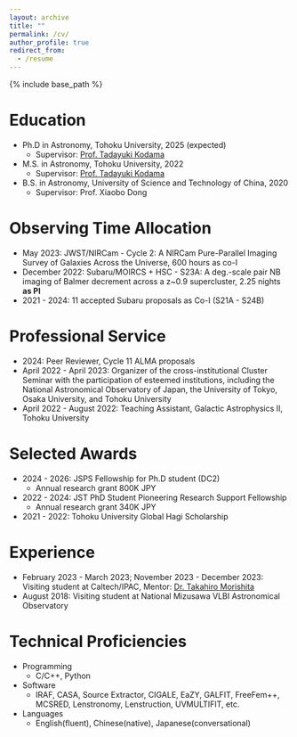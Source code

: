 ```yaml
---
layout: archive
title: ""
permalink: /cv/
author_profile: true
redirect_from:
  - /resume
---
```


{% include base_path %}

Education
======
* Ph.D in Astronomy, Tohoku University, 2025 (expected)
  * Supervisor: [Prof. Tadayuki Kodama](http://mahalo.galaxy.bindcloud.jp/pg39.html)
* M.S. in Astronomy, Tohoku University, 2022
  * Supervisor: [Prof. Tadayuki Kodama](http://mahalo.galaxy.bindcloud.jp/pg39.html)
* B.S. in Astronomy, University of Science and Technology of China, 2020
  * Supervisor: Prof. Xiaobo Dong

Observing Time Allocation
======
* May 2023: JWST/NIRCam - Cycle 2: A NIRCam Pure-Parallel Imaging Survey of Galaxies Across the Universe, 600 hours as co-I 
* December 2022: Subaru/MOIRCS + HSC - S23A: A deg.-scale pair NB imaging of Balmer decrement across a z~0.9 supercluster, 2.25 nights **as PI**
* 2021 - 2024: 11 accepted Subaru proposals as Co-I (S21A - S24B)


Professional Service
======
* 2024: Peer Reviewer, Cycle 11 ALMA proposals
* April 2022 - April 2023: Organizer of the cross-institutional Cluster Seminar with the participation of esteemed institutions, including the National Astronomical Observatory of Japan, the University of Tokyo, Osaka University, and Tohoku University
* April 2022 - August 2022: Teaching Assistant, Galactic Astrophysics II, Tohoku University

Selected Awards
======
* 2024 - 2026: JSPS Fellowship for Ph.D student (DC2)
  *  Annual research grant 800K JPY
* 2022 - 2024: JST PhD Student Pioneering Research Support Fellowship
  * Annual research grant 340K JPY
* 2021 - 2022: Tohoku University Global Hagi Scholarship

Experience
======
* February 2023 - March 2023; November 2023 - December 2023: Visiting student at Caltech/IPAC, Mentor: [Dr. Takahiro Morishita](https://mtakahiro.github.io)
* August 2018: Visiting student at National Mizusawa VLBI Astronomical Observatory

  
Technical Proficiencies
======
* Programming
  * C/C++, Python
* Software
  * IRAF, CASA, Source Extractor, CIGALE, EaZY, GALFIT, FreeFem++, MCSRED, Lenstronomy, Lenstruction, UVMULTIFIT, etc.
* Languages
  * English(fluent),  Chinese(native), Japanese(conversational)
  

